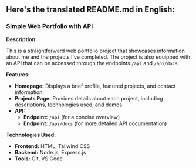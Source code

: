 ## **Here's the translated README.md in English:**

### **Simple Web Portfolio with API**

**Description:**

This is a straightforward web portfolio project that showcases information about me and the projects I've completed. The project is also equipped with an API that can be accessed through the endpoints `/api` and `/api/docs`.

**Features:**

* **Homepage:** Displays a brief profile, featured projects, and contact information.
* **Projects Page:** Provides details about each project, including descriptions, technologies used, and demos.
* **API:**
  * **Endpoint:** `/api` (for a concise overview)
  * **Endpoint:** `/api/docs` (for more detailed API documentation)

**Technologies Used:**

* **Frontend:** HTML, Tailwind CSS
* **Backend:** Node.js, Express.js
* **Tools:** Git, VS Code


